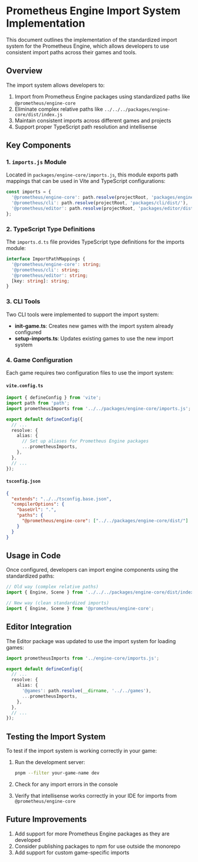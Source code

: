 # Prometheus Engine Import System Implementation

This document outlines the implementation of the standardized import system for the Prometheus Engine, which allows developers to use consistent import paths across their games and tools.

## Overview

The import system allows developers to:

1. Import from Prometheus Engine packages using standardized paths like `@prometheus/engine-core`
2. Eliminate complex relative paths like `../../../packages/engine-core/dist/index.js`
3. Maintain consistent imports across different games and projects
4. Support proper TypeScript path resolution and intellisense

## Key Components

### 1. `imports.js` Module

Located in `packages/engine-core/imports.js`, this module exports path mappings that can be used in Vite and TypeScript configurations:

```javascript
const imports = {
  '@prometheus/engine-core': path.resolve(projectRoot, 'packages/engine-core/dist/'),
  '@prometheus/cli': path.resolve(projectRoot, 'packages/cli/dist/'),
  '@prometheus/editor': path.resolve(projectRoot, 'packages/editor/dist/'),
};
```

### 2. TypeScript Type Definitions

The `imports.d.ts` file provides TypeScript type definitions for the imports module:

```typescript
interface ImportPathMappings {
  '@prometheus/engine-core': string;
  '@prometheus/cli': string;
  '@prometheus/editor': string;
  [key: string]: string;
}
```

### 3. CLI Tools

Two CLI tools were implemented to support the import system:

- **init-game.ts**: Creates new games with the import system already configured
- **setup-imports.ts**: Updates existing games to use the new import system

### 4. Game Configuration

Each game requires two configuration files to use the import system:

#### `vite.config.ts`

```typescript
import { defineConfig } from 'vite';
import path from 'path';
import prometheusImports from '../../packages/engine-core/imports.js';

export default defineConfig({
  // ...
  resolve: {
    alias: {
      // Set up aliases for Prometheus Engine packages
      ...prometheusImports,
    },
  },
  // ...
});
```

#### `tsconfig.json`

```json
{
  "extends": "../../tsconfig.base.json",
  "compilerOptions": {
    "baseUrl": ".",
    "paths": {
      "@prometheus/engine-core": ["../../packages/engine-core/dist/"]
    }
  }
}
```

## Usage in Code

Once configured, developers can import engine components using the standardized paths:

```typescript
// Old way (complex relative paths)
import { Engine, Scene } from '../../../packages/engine-core/dist/index.js';

// New way (clean standardized imports)
import { Engine, Scene } from '@prometheus/engine-core';
```

## Editor Integration

The Editor package was updated to use the import system for loading games:

```typescript
import prometheusImports from '../engine-core/imports.js';

export default defineConfig({
  // ...
  resolve: {
    alias: {
      '@games': path.resolve(__dirname, '../../games'),
      ...prometheusImports,
    },
  },
  // ...
});
```

## Testing the Import System

To test if the import system is working correctly in your game:

1. Run the development server:

   ```bash
   pnpm --filter your-game-name dev
   ```

2. Check for any import errors in the console
3. Verify that intellisense works correctly in your IDE for imports from `@prometheus/engine-core`

## Future Improvements

1. Add support for more Prometheus Engine packages as they are developed
2. Consider publishing packages to npm for use outside the monorepo
3. Add support for custom game-specific imports
